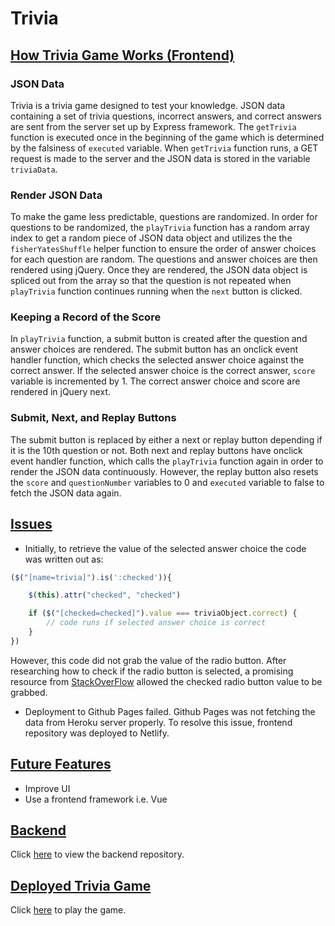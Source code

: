 # Trivia #

## <ins> How Trivia Game Works (Frontend) </ins> ##

### JSON Data ###
Trivia is a trivia game designed to test your knowledge. JSON data containing a set of trivia questions, incorrect answers, and correct answers are sent from the server set up by Express framework. The ```getTrivia``` function is executed once in the beginning of the game which is determined by the falsiness of ```executed``` variable. When ```getTrivia``` function runs, a GET request is made to the server and the JSON data is stored in the variable ```triviaData```.

### Render JSON Data ###
To make the game less predictable, questions are randomized. In order for questions to be randomized, the ```playTrivia``` function has a random array index to get a random piece of JSON data object and utilizes the the ```fisherYatesShuffle``` helper function to ensure the order of answer choices for each question are random. The questions and answer choices are then rendered using jQuery. Once they are rendered, the JSON data object is spliced out from the array so that the question is not repeated when ```playTrivia``` function continues running when the ```next``` button is clicked. 

### Keeping a Record of the Score ###
In ```playTrivia``` function, a submit button is created after the question and answer choices are rendered. The submit button has an onclick event handler function, which checks the selected answer choice against the correct answer. If the selected answer choice is the correct answer, ```score``` variable is incremented by 1. The correct answer choice and score are rendered in jQuery next.

### Submit, Next, and Replay Buttons ###
The submit button is replaced by either a next or replay button depending if it is the 10th question or not. Both next and replay buttons have onclick event handler function, which calls the ```playTrivia``` function again in order to render the JSON data continuously. However, the replay button also resets the ```score``` and ```questionNumber``` variables to 0 and ```executed``` variable to false to fetch the JSON data again.

## <ins> Issues </ins> ##
- Initially, to retrieve the value of the selected answer choice the code was written out as:

```javascript
($("[name=trivia]").is(':checked')){

    $(this).attr("checked", "checked")

    if ($("[checked=checked]").value === triviaObject.correct) {
        // code runs if selected answer choice is correct
    }
})
```

However, this code did not grab the value of the radio button. After researching how to check if the radio button is selected, a promising resource from [StackOverFlow](https://stackoverflow.com/questions/18043452/in-jquery-how-do-i-get-the-value-of-a-radio-button-when-they-all-have-the-same) allowed the checked radio button value to be grabbed. 

- Deployment to Github Pages failed. Github Pages was not fetching the data from Heroku server properly. To resolve this issue, frontend repository was deployed to Netlify.

## <ins> Future Features </ins> ##

- Improve UI 
- Use a frontend framework i.e. Vue

## <ins> Backend </ins> ##
Click [here](https://github.com/krislee/tandem-apprentice-coding-challenge-backend) to view the backend repository.

## <ins> Deployed Trivia Game </ins> ##
Click [here](https://tandem-apprenticeship-coding-challenge.netlify.app) to play the game.